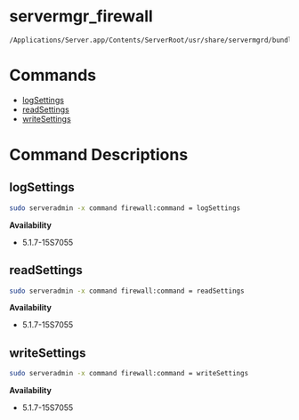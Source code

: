 # servermgr_firewall

```console
/Applications/Server.app/Contents/ServerRoot/usr/share/servermgrd/bundles/servermgr_firewall.bundle/Contents/MacOS/servermgr_firewall
```

# Commands

* [logSettings](https://github.com/erikberglund/servermgr_commands/blob/master/servermgr_firewall.md#logsettings)
* [readSettings](https://github.com/erikberglund/servermgr_commands/blob/master/servermgr_firewall.md#readsettings)
* [writeSettings](https://github.com/erikberglund/servermgr_commands/blob/master/servermgr_firewall.md#writesettings)

# Command Descriptions

## logSettings

```bash
sudo serveradmin -x command firewall:command = logSettings
```

**Availability**
* 5.1.7-15S7055

## readSettings

```bash
sudo serveradmin -x command firewall:command = readSettings
```

**Availability**
* 5.1.7-15S7055

## writeSettings

```bash
sudo serveradmin -x command firewall:command = writeSettings
```

**Availability**
* 5.1.7-15S7055

